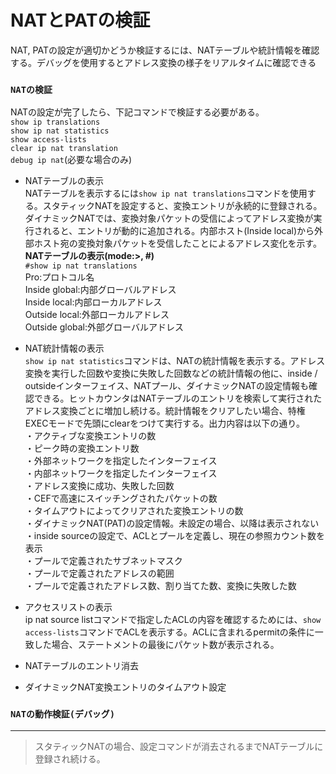 # NATとPATの検証
NAT, PATの設定が適切かどうか検証するには、NATテーブルや統計情報を確認する。デバッグを使用するとアドレス変換の様子をリアルタイムに確認できる

### `NATの検証`
NATの設定が完了したら、下記コマンドで検証する必要がある。  
`show ip translations`  
`show ip nat statistics`  
`show access-lists`  
`clear ip nat translation`  
`debug ip nat`(必要な場合のみ)

- NATテーブルの表示  
NATテーブルを表示するには`show ip nat translations`コマンドを使用する。スタティックNATを設定すると、変換エントリが永続的に登録される。ダイナミックNATでは、変換対象パケットの受信によってアドレス変換が実行されると、エントリが動的に追加される。内部ホスト(Inside local)から外部ホスト宛の変換対象パケットを受信したことによるアドレス変化を示す。  
**NATテーブルの表示(mode:>, #)**  
`#show ip nat translations`  
Pro:プロトコル名  
Inside global:内部グローバルアドレス  
Inside local:内部ローカルアドレス  
Outside local:外部ローカルアドレス  
Outside global:外部グローバルアドレス

- NAT統計情報の表示  
`show ip nat statistics`コマンドは、NATの統計情報を表示する。アドレス変換を実行した回数や変換に失敗した回数などの統計情報の他に、inside / outsideインターフェイス、NATプール、ダイナミックNATの設定情報も確認できる。ヒットカウンタはNATテーブルのエントリを検索して実行されたアドレス変換ごとに増加し続ける。統計情報をクリアしたい場合、特権EXECモードで先頭にclearをつけて実行する。出力内容は以下の通り。  
・アクティブな変換エントリの数  
・ピーク時の変換エントリ数  
・外部ネットワークを指定したインターフェイス  
・内部ネットワークを指定したインターフェイス  
・アドレス変換に成功、失敗した回数  
・CEFで高速にスイッチングされたパケットの数  
・タイムアウトによってクリアされた変換エントリの数  
・ダイナミックNAT(PAT)の設定情報。未設定の場合、以降は表示されない  
・inside sourceの設定で、ACLとプールを定義し、現在の参照カウント数を表示  
・プールで定義されたサブネットマスク  
・プールで定義されたアドレスの範囲  
・プールで定義されたアドレス数、割り当てた数、変換に失敗した数

- アクセスリストの表示  
ip nat source listコマンドで指定したACLの内容を確認するためには、`show access-lists`コマンドでACLを表示する。ACLに含まれるpermitの条件に一致した場合、ステートメントの最後にパケット数が表示される。

- NATテーブルのエントリ消去

- ダイナミックNAT変換エントリのタイムアウト設定

### `NATの動作検証(デバッグ)`

---
> スタティックNATの場合、設定コマンドが消去されるまでNATテーブルに登録され続ける。
